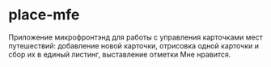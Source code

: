 # place-mfe

Приложение микрофронтэнд для работы с управления карточками мест путешествий: добавление новой карточки, отрисовка одной карточки и сбор их в единый листинг, выставление отметки Мне нравится.
